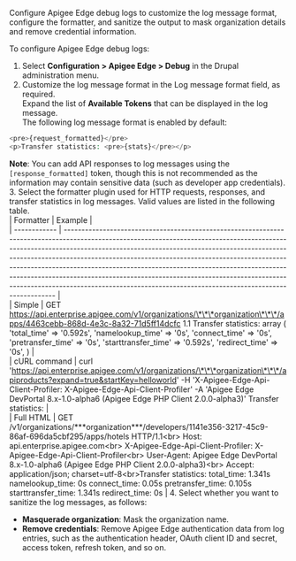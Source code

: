 Configure Apigee Edge debug logs to customize the log message format, configure the formatter, and sanitize the output to mask organization details and remove credential information.

To configure Apigee Edge debug logs:

1. Select **Configuration > Apigee Edge > Debug** in the Drupal administration menu.
2. Customize the log message format in the Log message format field, as required.  
Expand the list of **Available Tokens** that can be displayed in the log message.  
The following log message format is enabled by default:  
```php  
<pre>{request_formatted}</pre>  
<p>Transfer statistics: <pre>{stats}</pre></p>  
```  
**Note**: You can add API responses to log messages using the `[response_formatted]` token, though this is not recommended as the information may contain sensitive data (such as developer app credentials).
3. Select the formatter plugin used for HTTP requests, responses, and transfer statistics in log messages. Valid values are listed in the following table.  
| Formatter    | Example                                                                                                                                                                                                                                                                                                                                                                                                                                                                                                                                                         |  
| ------------ | --------------------------------------------------------------------------------------------------------------------------------------------------------------------------------------------------------------------------------------------------------------------------------------------------------------------------------------------------------------------------------------------------------------------------------------------------------------------------------------------------------------------------------------------------------------- |  
| Simple       | GET https://api.enterprise.apigee.com/v1/organizations/\*\*\*organization\*\*\*/apps/4463cebb-868d-4e3c-8a32-71d5ff14dcfc 1.1 Transfer statistics: array (   'total\_time' \=\> '0.592s',   'namelookup\_time' \=\> '0s',   'connect\_time' \=\> '0s',   'pretransfer\_time' \=\> '0s',   'starttransfer\_time' \=\> '0.592s',   'redirect\_time' \=\> '0s', )                                                                                                                                                                                                  |  
| cURL command | curl 'https://api.enterprise.apigee.com/v1/organizations/\*\*\*organization\*\*\*/apiproducts?expand=true&startKey=helloworld' \-H 'X-Apigee-Edge-Api-Client-Profiler: X-Apigee-Edge-Api-Client-Profiler' \-A 'Apigee Edge DevPortal 8.x-1.0-alpha6 (Apigee Edge PHP Client 2.0.0-alpha3)' Transfer statistics:                                                                                                                                                                                                                                                 |  
| Full HTML    | GET /v1/organizations/\*\*\*organization\*\*\*/developers/1141e356\-3217\-45c9\-86af\-696da5cbf295/apps/hotels HTTP/1.1<br\> Host: api.enterprise.apigee.com<br\> X\-Apigee\-Edge\-Api\-Client\-Profiler: X\-Apigee\-Edge\-Api\-Client\-Profiler<br\> User\-Agent: Apigee Edge DevPortal 8.x\-1.0\-alpha6 (Apigee Edge PHP Client 2.0.0\-alpha3)<br\> Accept: application/json; charset\=utf\-8<br\>Transfer statistics: total\_time: 1.341s namelookup\_time: 0s connect\_time: 0.05s pretransfer\_time: 0.105s starttransfer\_time: 1.341s redirect\_time: 0s |
4. Select whether you want to sanitize the log messages, as follows:  
   * **Masquerade organization**: Mask the organization name.  
   * **Remove credentials**: Remove Apigee Edge authentication data from log entries, such as the authentication header, OAuth client ID and secret, access token, refresh token, and so on.